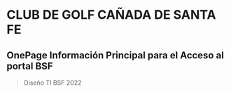 # CLUB DE GOLF CAÑADA DE SANTA FE
        
## OnePage Información Principal para el Acceso al portal BSF
>Diseño TI BSF 2022

